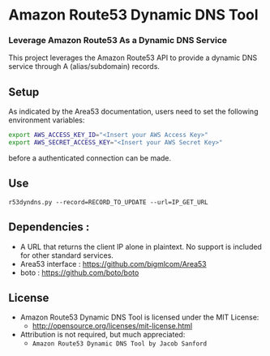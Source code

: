 # Amazon Route53 Dynamic DNS Tool
### Leverage Amazon Route53 As a Dynamic DNS Service

This project leverages the Amazon Route53 API to provide a dynamic DNS service through A (alias/subdomain) records.

## Setup
As indicated by the Area53 documentation, users need to set the following environment variables:

```bash
export AWS_ACCESS_KEY_ID="<Insert your AWS Access Key>"
export AWS_SECRET_ACCESS_KEY="<Insert your AWS Secret Key>"
```
before a authenticated connection can be made.

## Use
```r53dyndns.py --record=RECORD_TO_UPDATE --url=IP_GET_URL```

## Dependencies :
+   A URL that returns the client IP alone in plaintext. No support is included for other standard services.
+   Area53 interface : https://github.com/bigmlcom/Area53
+   boto : https://github.com/boto/boto

## License
- Amazon Route53 Dynamic DNS Tool is licensed under the MIT License:
  - http://opensource.org/licenses/mit-license.html
- Attribution is not required, but much appreciated:
  - `Amazon Route53 Dynamic DNS Tool by Jacob Sanford`
